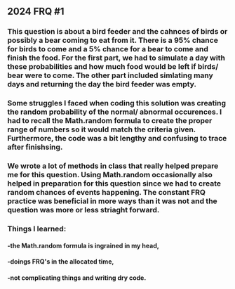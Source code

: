 ## 2024 FRQ #1

###    This question is about a bird feeder and the cahnces of birds or possibly a bear coming to eat from it. There is a 95% chance for birds to come and a 5% chance for a bear to come and finish the food. For the first part, we had to simulate a day with these probabilities and how much food would be left if birds/ bear were to come. The other part included simlating many days and returning the day the bird feeder was empty.

###    Some struggles I faced when coding this solution was creating the random probability of the normal/ abnormal occurences. I had to recall the Math.random formula to create the proper range of numbers so it would match the criteria given. Furthermore, the code was a bit lengthy and confusing to trace after finishsing.

###    We wrote a lot of methods in class that really helped prepare me for this question. Using Math.random occasionally also helped in preparation for this question since we had to create random chances of events happening. The constant FRQ practice was beneficial in more ways than it was not and the question was more or less striaght forward.

###    Things I learned:
####      -the Math.random formula is ingrained in my head,
####      -doings FRQ's in the allocated time,
####      -not complicating things and writing dry code.
